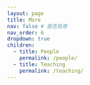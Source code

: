 ```yaml
---
layout: page
title: More
nav: false # 是否启用
nav_order: 6
dropdown: true
children:
  - title: People
    permalink: /people/
  - title: Teaching
    permalink: /teaching/
---
```

